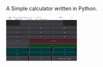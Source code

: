 A Simple calculator written in Python.


<img title="a title" alt="Alt" src="/Image/Simple_Calculator.png" width="192" height="120">
